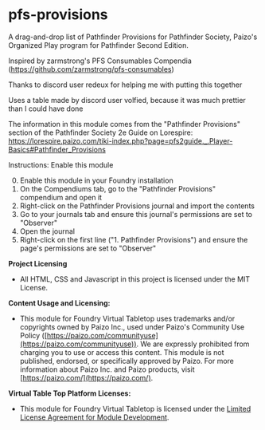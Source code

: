 # pfs-provisions
A drag-and-drop list of Pathfinder Provisions for Pathfinder Society, Paizo's Organized Play program for Pathfinder Second Edition.

Inspired by zarmstrong's PFS Consumables Compendia (https://github.com/zarmstrong/pfs-consumables)

Thanks to discord user redeux for helping me with putting this together

Uses a table made by discord user volfied, because it was much prettier than I could have done

The information in this module comes from the "Pathfinder Provisions" section of the Pathfinder Society 2e Guide on Lorespire:  https://lorespire.paizo.com/tiki-index.php?page=pfs2guide._.Player-Basics#Pathfinder_Provisions

Instructions:
Enable this module

0. Enable this module in your Foundry installation
1. On the Compendiums tab, go to the "Pathfinder Provisions" compendium and open it
2. Right-click on the Pathfinder Provisions journal and import the contents
3. Go to your journals tab and ensure this journal's permissions are set to "Observer"
4. Open the journal
5. Right-click on the first line ("1. Pathfinder Provisions") and ensure the page's permissions are set to "Observer"

**Project Licensing**

- All HTML, CSS and Javascript in this project is licensed under the MIT License.

**Content Usage and Licensing:**

- This module for Foundry Virtual Tabletop uses trademarks and/or copyrights owned by Paizo Inc., used under Paizo's Community Use Policy ([https://paizo.com/communityuse](https://paizo.com/communityuse)). We are expressly prohibited from charging you to use or access this content. This module is not published, endorsed, or specifically approved by Paizo. For more information about Paizo Inc. and Paizo products, visit [https://paizo.com/](https://paizo.com/).

**Virtual Table Top Platform Licenses:**

- This module for Foundry Virtual Tabletop is licensed under the [Limited License Agreement for Module Development](https://foundryvtt.com/article/license/).
